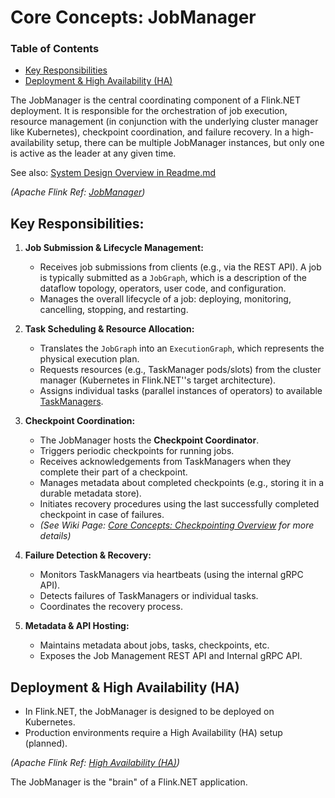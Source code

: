 # Core Concepts: JobManager

### Table of Contents
- [Key Responsibilities](#key-responsibilities)
- [Deployment & High Availability (HA)](#deployment--high-availability-ha)

The JobManager is the central coordinating component of a Flink.NET deployment. It is responsible for the orchestration of job execution, resource management (in conjunction with the underlying cluster manager like Kubernetes), checkpoint coordination, and failure recovery. In a high-availability setup, there can be multiple JobManager instances, but only one is active as the leader at any given time.

See also: [System Design Overview in Readme.md](../../../Readme.md#system-design-overview)

*(Apache Flink Ref: [JobManager](https://nightlies.apache.org/flink/flink-docs-stable/docs/concepts/flink_architecture/#jobmanager))*

## Key Responsibilities:

1.  **Job Submission & Lifecycle Management:**
    *   Receives job submissions from clients (e.g., via the REST API). A job is typically submitted as a `JobGraph`, which is a description of the dataflow topology, operators, user code, and configuration.
    *   Manages the overall lifecycle of a job: deploying, monitoring, cancelling, stopping, and restarting.

2.  **Task Scheduling & Resource Allocation:**
    *   Translates the `JobGraph` into an `ExecutionGraph`, which represents the physical execution plan.
    *   Requests resources (e.g., TaskManager pods/slots) from the cluster manager (Kubernetes in Flink.NET''s target architecture).
    *   Assigns individual tasks (parallel instances of operators) to available [TaskManagers](./Core-Concepts-TaskManager.md).

3.  **Checkpoint Coordination:**
    *   The JobManager hosts the **Checkpoint Coordinator**.
    *   Triggers periodic checkpoints for running jobs.
    *   Receives acknowledgements from TaskManagers when they complete their part of a checkpoint.
    *   Manages metadata about completed checkpoints (e.g., storing it in a durable metadata store).
    *   Initiates recovery procedures using the last successfully completed checkpoint in case of failures.
    *   *(See Wiki Page: [Core Concepts: Checkpointing Overview](./Core-Concepts-Checkpointing-Overview.md) for more details)*

4.  **Failure Detection & Recovery:**
    *   Monitors TaskManagers via heartbeats (using the internal gRPC API).
    *   Detects failures of TaskManagers or individual tasks.
    *   Coordinates the recovery process.

5.  **Metadata & API Hosting:**
    *   Maintains metadata about jobs, tasks, checkpoints, etc.
    *   Exposes the Job Management REST API and Internal gRPC API.

## Deployment & High Availability (HA)

*   In Flink.NET, the JobManager is designed to be deployed on Kubernetes.
*   Production environments require a High Availability (HA) setup (planned).

*(Apache Flink Ref: [High Availability (HA)](https://nightlies.apache.org/flink/flink-docs-stable/docs/deployment/ha/))*

The JobManager is the "brain" of a Flink.NET application.
